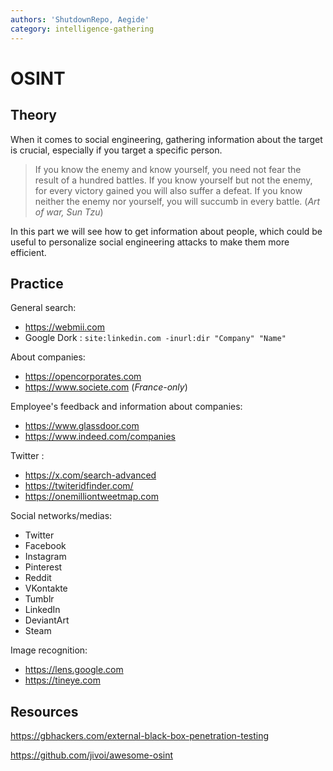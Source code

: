 ```yaml
---
authors: 'ShutdownRepo, Aegide'
category: intelligence-gathering
---
```


# OSINT

## Theory

When it comes to social engineering, gathering information about the target is crucial, especially if you target a specific person.

> If you know the enemy and know yourself, you need not fear the result of a hundred battles. If you know yourself but not the enemy, for every victory gained you will also suffer a defeat. If you know neither the enemy nor yourself, you will succumb in every battle. (_Art of war, Sun Tzu_)

In this part we will see how to get information about people, which could be useful to personalize social engineering attacks to make them more efficient.

## Practice

General search:
- <https://webmii.com>
- Google Dork :
`site:linkedin.com -inurl:dir "Company" "Name"`

About companies:
- <https://opencorporates.com>
- <https://www.societe.com> (_France-only_)

Employee's feedback and information about companies:
- <https://www.glassdoor.com>
- <https://www.indeed.com/companies>

Twitter :
- <https://x.com/search-advanced>
- <https://twiteridfinder.com/>
- <https://onemilliontweetmap.com>

Social networks/medias:
* Twitter
* Facebook
* Instagram
* Pinterest
* Reddit
* VKontakte
* Tumblr
* LinkedIn
* DeviantArt
* Steam

Image recognition:
- <https://lens.google.com>
- <https://tineye.com>

## Resources

<https://gbhackers.com/external-black-box-penetration-testing>

<https://github.com/jivoi/awesome-osint>
